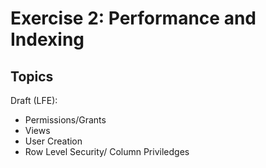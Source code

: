 # Exercise 2: Performance and Indexing

## Topics

Draft (LFE):
* Permissions/Grants
* Views
* User Creation
* Row Level Security/ Column Priviledges

